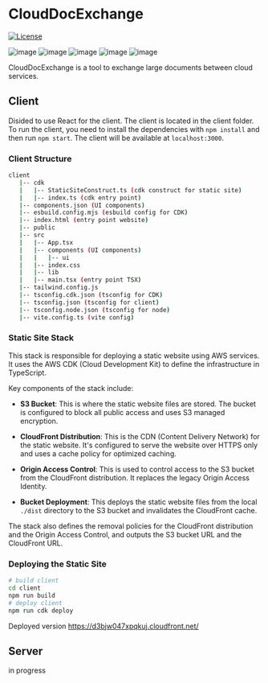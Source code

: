 # CloudDocExchange

[![License](https://img.shields.io/badge/license-MIT-blue.svg)](https://opensource.org/licenses/MIT)

![image](https://img.shields.io/badge/Amazon_AWS-FF9900?style=for-the-badge&logo=amazonaws&logoColor=white)
![image](https://img.shields.io/badge/TypeScript-007ACC?style=for-the-badge&logo=typescript&logoColor=white)
![image](https://img.shields.io/badge/Vite-B73BFE?style=for-the-badge&logo=vite&logoColor=FFD62E)
![image](https://img.shields.io/badge/React-20232A?style=for-the-badge&logo=react&logoColor=61DAFB)
![image](https://img.shields.io/badge/Redux-593D88?style=for-the-badge&logo=redux&logoColor=white)

CloudDocExchange is a tool to exchange large documents between cloud services.

## Client

Disided to use React for the client. The client is located in the client folder. To run the client, you need to install the dependencies with `npm install` and then run `npm start`. The client will be available at `localhost:3000`.

### Client Structure

```bash
client
   |-- cdk
   |   |-- StaticSiteConstruct.ts (cdk construct for static site)
   |   |-- index.ts (cdk entry point)
   |-- components.json (UI components)
   |-- esbuild.config.mjs (esbuild config for CDK)
   |-- index.html (entry point website)
   |-- public
   |-- src
   |   |-- App.tsx
   |   |-- components (UI components)
   |   |   |-- ui
   |   |-- index.css
   |   |-- lib
   |   |-- main.tsx (entry point TSX)
   |-- tailwind.config.js
   |-- tsconfig.cdk.json (tsconfig for CDK)
   |-- tsconfig.json (tsconfig for client)
   |-- tsconfig.node.json (tsconfig for node)
   |-- vite.config.ts (vite config)
```

### Static Site Stack

This stack is responsible for deploying a static website using AWS services. It uses the AWS CDK (Cloud Development Kit) to define the infrastructure in TypeScript.

Key components of the stack include:

- **S3 Bucket**: This is where the static website files are stored. The bucket is configured to block all public access and uses S3 managed encryption.

- **CloudFront Distribution**: This is the CDN (Content Delivery Network) for the static website. It's configured to serve the website over HTTPS only and uses a cache policy for optimized caching.

- **Origin Access Control**: This is used to control access to the S3 bucket from the CloudFront distribution. It replaces the legacy Origin Access Identity.

- **Bucket Deployment**: This deploys the static website files from the local `./dist` directory to the S3 bucket and invalidates the CloudFront cache.

The stack also defines the removal policies for the CloudFront distribution and the Origin Access Control, and outputs the S3 bucket URL and the CloudFront URL.


### Deploying the Static Site

```bash
# build client
cd client
npm run build
# deploy client
npm run cdk deploy
```

Deployed version https://d3bjw047xpqkuj.cloudfront.net/

## Server

in progress